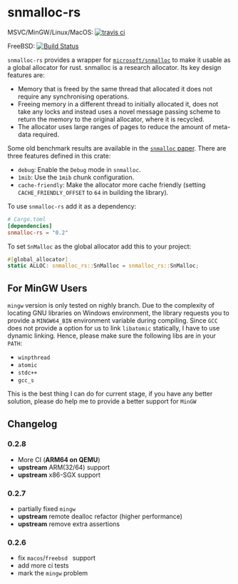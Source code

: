# snmalloc-rs
MSVC/MinGW/Linux/MacOS: [![travis ci](https://www.travis-ci.org/SchrodingerZhu/snmalloc-rs.svg?branch=master)](https://travis-ci.com/SchrodingerZhu/snmalloc-rs)

FreeBSD: [![Build Status](https://api.cirrus-ci.com/github/SchrodingerZhu/snmalloc-rs.svg)](https://cirrus-ci.com/github/SchrodingerZhu/snmalloc-rs)

`snmalloc-rs` provides a wrapper for [`microsoft/snmalloc`](https://github.com/microsoft/snmalloc) to make it usable as a global allocator for rust.
snmalloc is a research allocator. Its key design features are:

- Memory that is freed by the same thread that allocated it does not require any synchronising operations.
- Freeing memory in a different thread to initially allocated it, does not take any locks and instead uses a novel message passing scheme to return the memory to the original allocator, where it is recycled.
- The allocator uses large ranges of pages to reduce the amount of meta-data required.

Some old benchmark results are available in the [`snmalloc` paper](https://github.com/microsoft/snmalloc/blob/master/snmalloc.pdf).
There are three features defined in this crate:
- `debug`: Enable the `Debug` mode in `snmalloc`.
- `1mib`: Use the `1mib` chunk configuration.
- `cache-friendly`: Make the allocator more cache friendly (setting `CACHE_FRIENDLY_OFFSET` to `64` in building the library).

To use `snmalloc-rs` add it as a dependency:
```toml
# Cargo.toml
[dependencies]
snmalloc-rs = "0.2"
```

To set `SnMalloc` as the global allocator add this to your project:
```rust
#[global_allocator]
static ALLOC: snmalloc_rs::SnMalloc = snmalloc_rs::SnMalloc;
```
## For MinGW Users
`mingw` version is only tested on nighly branch. Due to the complexity of locating GNU libraries on Windows environment,
the library requests you to provide a `MINGW64_BIN` environment variable during compiling. Since `GCC` does not provide a option for us 
to link `libatomic` statically, I have to use dynamic linking. Hence, please make sure the following libs are in your `PATH`:
- `winpthread`
- `atomic`
- `stdc++`
- `gcc_s` 

This is the best thing I can do for current stage, if you have any better solution, please do help me to provide a better support for
`MinGW`
## Changelog

### 0.2.8

- More CI (**ARM64 on QEMU**)
- **upstream** ARM(32/64) support
- **upstream** x86-SGX support

### 0.2.7
- partially fixed `mingw`
- **upstream** remote dealloc refactor (higher performance)
- **upstream** remove extra assertions
### 0.2.6
- fix `macos`/`freebsd ` support
- add more ci tests
- mark the `mingw` problem
